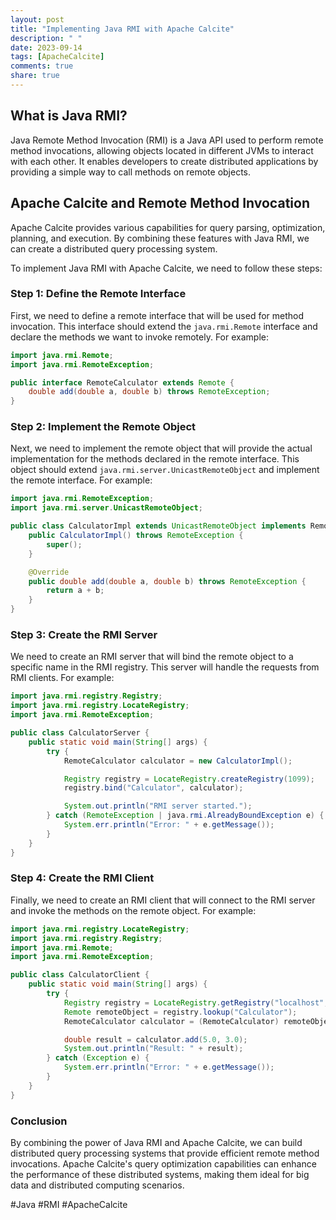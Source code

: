 ```yaml
---
layout: post
title: "Implementing Java RMI with Apache Calcite"
description: " "
date: 2023-09-14
tags: [ApacheCalcite]
comments: true
share: true
---
```


## What is Java RMI?

Java Remote Method Invocation (RMI) is a Java API used to perform remote method invocations, allowing objects located in different JVMs to interact with each other. It enables developers to create distributed applications by providing a simple way to call methods on remote objects.

## Apache Calcite and Remote Method Invocation

Apache Calcite provides various capabilities for query parsing, optimization, planning, and execution. By combining these features with Java RMI, we can create a distributed query processing system.

To implement Java RMI with Apache Calcite, we need to follow these steps:

### Step 1: Define the Remote Interface

First, we need to define a remote interface that will be used for method invocation. This interface should extend the `java.rmi.Remote` interface and declare the methods we want to invoke remotely. For example:

```java
import java.rmi.Remote;
import java.rmi.RemoteException;

public interface RemoteCalculator extends Remote {
    double add(double a, double b) throws RemoteException;
}
```

### Step 2: Implement the Remote Object

Next, we need to implement the remote object that will provide the actual implementation for the methods declared in the remote interface. This object should extend `java.rmi.server.UnicastRemoteObject` and implement the remote interface. For example:

```java
import java.rmi.RemoteException;
import java.rmi.server.UnicastRemoteObject;

public class CalculatorImpl extends UnicastRemoteObject implements RemoteCalculator {
    public CalculatorImpl() throws RemoteException {
        super();
    }

    @Override
    public double add(double a, double b) throws RemoteException {
        return a + b;
    }
}
```

### Step 3: Create the RMI Server

We need to create an RMI server that will bind the remote object to a specific name in the RMI registry. This server will handle the requests from RMI clients. For example:

```java
import java.rmi.registry.Registry;
import java.rmi.registry.LocateRegistry;
import java.rmi.RemoteException;

public class CalculatorServer {
    public static void main(String[] args) {
        try {
            RemoteCalculator calculator = new CalculatorImpl();

            Registry registry = LocateRegistry.createRegistry(1099);
            registry.bind("Calculator", calculator);

            System.out.println("RMI server started.");
        } catch (RemoteException | java.rmi.AlreadyBoundException e) {
            System.err.println("Error: " + e.getMessage());
        }
    }
}
```

### Step 4: Create the RMI Client

Finally, we need to create an RMI client that will connect to the RMI server and invoke the methods on the remote object. For example:

```java
import java.rmi.registry.LocateRegistry;
import java.rmi.registry.Registry;
import java.rmi.Remote;
import java.rmi.RemoteException;

public class CalculatorClient {
    public static void main(String[] args) {
        try {
            Registry registry = LocateRegistry.getRegistry("localhost", 1099);
            Remote remoteObject = registry.lookup("Calculator");
            RemoteCalculator calculator = (RemoteCalculator) remoteObject;

            double result = calculator.add(5.0, 3.0);
            System.out.println("Result: " + result);
        } catch (Exception e) {
            System.err.println("Error: " + e.getMessage());
        }
    }
}
```

### Conclusion

By combining the power of Java RMI and Apache Calcite, we can build distributed query processing systems that provide efficient remote method invocations. Apache Calcite's query optimization capabilities can enhance the performance of these distributed systems, making them ideal for big data and distributed computing scenarios.

#Java #RMI #ApacheCalcite